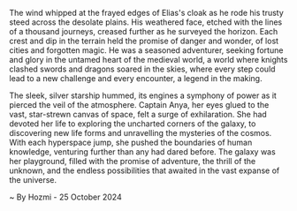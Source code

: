 
The wind whipped at the frayed edges of Elias's cloak as he rode his trusty steed across the desolate plains. His weathered face, etched with the lines of a thousand journeys, creased further as he surveyed the horizon. Each crest and dip in the terrain held the promise of danger and wonder, of lost cities and forgotten magic. He was a seasoned adventurer, seeking fortune and glory in the untamed heart of the medieval world, a world where knights clashed swords and dragons soared in the skies, where every step could lead to a new challenge and every encounter, a legend in the making.

The sleek, silver starship hummed, its engines a symphony of power as it pierced the veil of the atmosphere. Captain Anya, her eyes glued to the vast, star-strewn canvas of space, felt a surge of exhilaration. She had devoted her life to exploring the uncharted corners of the galaxy, to discovering new life forms and unravelling the mysteries of the cosmos. With each hyperspace jump, she pushed the boundaries of human knowledge, venturing further than any had dared before. The galaxy was her playground, filled with the promise of adventure, the thrill of the unknown, and the endless possibilities that awaited in the vast expanse of the universe. 

~ By Hozmi - 25 October 2024
